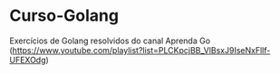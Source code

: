 # Curso-Golang

Exercícios de Golang resolvidos do canal Aprenda Go (https://www.youtube.com/playlist?list=PLCKpcjBB_VlBsxJ9IseNxFllf-UFEXOdg) 
